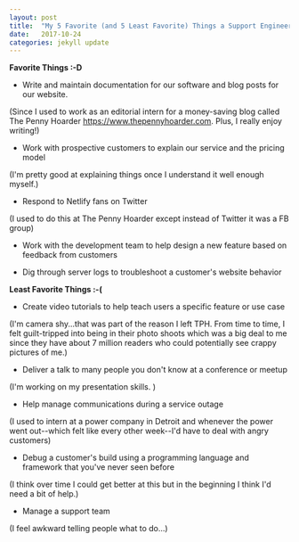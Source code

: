 ```yaml
---
layout: post
title:  "My 5 Favorite (and 5 Least Favorite) Things a Support Engineer Does"
date:   2017-10-24 
categories: jekyll update
---
```

**Favorite Things :-D**

- Write and maintain documentation for our software and blog posts for our website.

(Since I used to work as an editorial intern for a money-saving blog called The Penny Hoarder https://www.thepennyhoarder.com. Plus, I really enjoy writing!)

- Work with prospective customers to explain our service and the pricing model

(I'm pretty good at explaining things once I understand it well enough myself.)

- Respond to Netlify fans on Twitter

(I used to do this at The Penny Hoarder except instead of Twitter it was a FB group)

- Work with the development team to help design a new feature based on feedback from customers

- Dig through server logs to troubleshoot a customer's website behavior



**Least Favorite Things :-(**

- Create video tutorials to help teach users a specific feature or use case

(I'm camera shy...that was part of the reason I left TPH. From time to time, I felt guilt-tripped into being in their photo shoots which was a big deal to me since they have about 7 million readers who could potentially see crappy pictures of me.)

- Deliver a talk to many people you don't know at a conference or meetup

(I'm working on my presentation skills. )

- Help manage communications during a service outage

(I used to intern at a power company in Detroit and whenever the power went out--which felt like every other week--I'd have to deal with angry customers)

- Debug a customer's build using a programming language and framework that you've never seen before

(I think over time I could get better at this but in the beginning I think I'd need a bit of help.)

- Manage a support team

(I feel awkward telling people what to do...)




